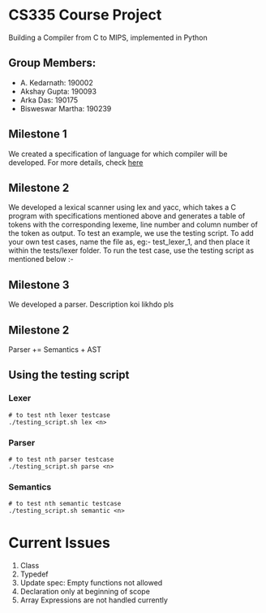 ﻿# CS335 Course Project

Building a Compiler from C to MIPS, implemented in Python

## Group Members:

- A. Kedarnath: 190002
- Akshay Gupta: 190093
- Arka Das: 190175
- Bisweswar Martha: 190239

## Milestone 1

We created a specification of language for which compiler will be developed. For more details, check [here](./docs/manual.pdf)

## Milestone 2

We developed a lexical scanner using lex and yacc, which takes a C program with specifications mentioned above and generates a table of tokens with the corresponding lexeme, line number and column number of the token as output. To test an example, we use the testing script. To add your own test cases, name the file as, eg:- test_lexer_1, and then place it within the tests/lexer folder. To run the test case, use the testing script as mentioned below :-

## Milestone 3

We developed a parser. Description koi likhdo pls

## Milestone 2

Parser += Semantics + AST

## Using the testing script

### Lexer

```
# to test nth lexer testcase
./testing_script.sh lex <n>
```

### Parser

```
# to test nth parser testcase
./testing_script.sh parse <n>
```

### Semantics

```
# to test nth semantic testcase
./testing_script.sh semantic <n>
```

# Current Issues

1. Class
2. Typedef
3. Update spec: Empty functions not allowed
4. Declaration only at beginning of scope
5. Array Expressions are not handled currently
